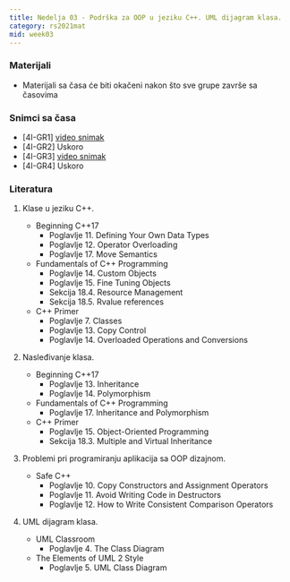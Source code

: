 ```yaml
---
title: Nedelja 03 - Podrška za OOP u jeziku C++. UML dijagram klasa.
category: rs2021mat
mid: week03
---
```


### Materijali

- Materijali sa časa će biti okačeni nakon što sve grupe završe sa časovima

### Snimci sa časa

- [4I-GR1] [video snimak](http://enastava.matf.bg.ac.rs/~nikola_ajzenhamer/2020-2021/rs/RS%2003-GR1/RS%2003-GR1_player.html) 
- [4I-GR2] Uskoro
- [4I-GR3] [video snimak](http://enastava.matf.bg.ac.rs/~nikola_ajzenhamer/2020-2021/rs/RS%2003/RS%2003_player.html)
- [4I-GR4] Uskoro

### Literatura

1. Klase u jeziku C++.
    - Beginning C++17
        - Poglavlje 11. Defining Your Own Data Types
        - Poglavlje 12. Operator Overloading
        - Poglavlje 17. Move Semantics
    - Fundamentals of C++ Programming
        - Poglavlje 14. Custom Objects
        - Poglavlje 15. Fine Tuning Objects
        - Sekcija 18.4. Resource Management
        - Sekcija 18.5. Rvalue references
    - C++ Primer
        - Poglavlje 7. Classes
        - Poglavlje 13. Copy Control
        - Poglavlje 14. Overloaded Operations and Conversions

1. Nasleđivanje klasa.
    - Beginning C++17
        - Poglavlje 13. Inheritance
        - Poglavlje 14. Polymorphism
    - Fundamentals of C++ Programming
        - Poglavlje 17. Inheritance and Polymorphism
    - C++ Primer
        - Poglavlje 15. Object-Oriented Programming
        - Sekcija 18.3. Multiple and Virtual Inheritance

1. Problemi pri programiranju aplikacija sa OOP dizajnom.
    - Safe C++
        - Poglavlje 10. Copy Constructors and Assignment Operators
        - Poglavlje 11. Avoid Writing Code in Destructors
        - Poglavlje 12. How to Write Consistent Comparison Operators

1. UML dijagram klasa.
    - UML Classroom
        - Poglavlje 4. The Class Diagram
    - The Elements of UML 2 Style
        - Poglavlje 5. UML Class Diagram

